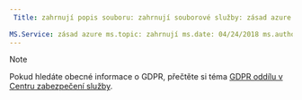 ```yaml
---
 Title: zahrnují popis souboru: zahrnují souborové služby: zásad azure Autor: eross msft
 
MS.Service: zásad azure ms.topic: zahrnují ms.date: 04/24/2018 ms.author: lizross ms.custom: zahrnout soubor
---
```


>[!Note] 
>Pokud hledáte obecné informace o GDPR, přečtěte si téma [GDPR oddílu v Centru zabezpečení služby](https://www.microsoft.com/en-us/TrustCenter/Privacy/gdpr/default.aspx).